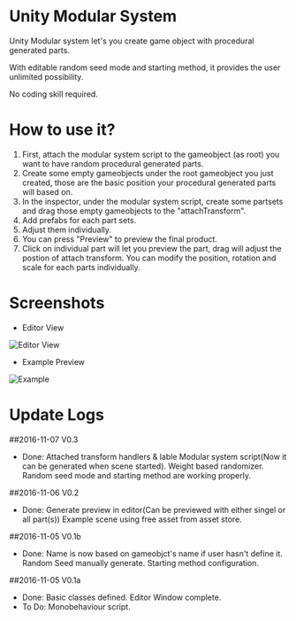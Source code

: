 # Unity Modular System
Unity Modular system let's you create game object with procedural generated parts. 

With editable random seed mode and starting method, it provides the user unlimited possibility.

No coding skill required.

# How to use it?

1. First, attach the modular system script to the gameobject (as root) you want to have random procedural generated parts.
2. Create some empty gameobjects under the root gameobject you just created, those are the basic position your procedural generated parts will based on.
3. In the inspector, under the modular system script, create some partsets and drag those empty gameobjects to the "attachTransform".
4. Add prefabs for each part sets.
5. Adjust them individually.
6. You can press "Preview" to preview the final product.
7. Click on individual part will let you preview the part, drag will adjust the postion of attach transform. You can modify the position, rotation and scale for each parts individually.

# Screenshots

- Editor View

![Editor View](https://raw.githubusercontent.com/rozx/UnityModularSystem/master/Screenshots/editor.PNG)

- Example Preview

![Example](https://raw.githubusercontent.com/rozx/UnityModularSystem/master/Screenshots/preview.PNG)

# Update Logs

##2016-11-07 V0.3
- Done: Attached transform handlers & lable
		Modular system script(Now it can be generated when scene started).
		Weight based randomizer.
		Random seed mode and starting method are working properly.

##2016-11-06 V0.2
- Done: Generate preview in editor(Can be previewed with either singel or all part(s))
		Example scene using free asset from asset store.

##2016-11-05 V0.1b
- Done: Name is now based on gameobjct's name if user hasn't define it.
		Random Seed manually generate.
		Starting method configuration.

##2016-11-05 V0.1a

- Done: Basic classes defined.
		Editor Window complete.
- To Do: Monobehaviour script.
